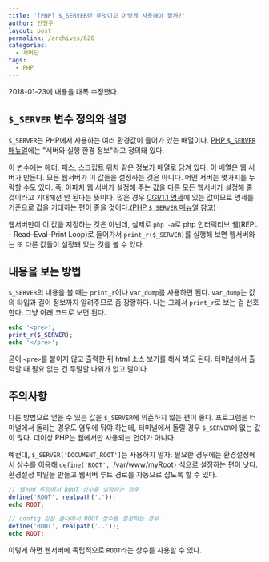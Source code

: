 ```yaml
---
title: '[PHP] $_SERVER란 무엇이고 어떻게 사용해야 할까?'
author: 안형우
layout: post
permalink: /archives/626
categories:
  - 서버단
tags:
  - PHP
---
```


2018-01-23에 내용을 대폭 수정했다.

## `$_SERVER` 변수 정의와 설명

`$_SERVER`는 PHP에서 사용하는 여러 환경값이 들어가 있는 배열이다. [PHP `$_SERVER` 매뉴얼][1]에는 "서버와 실행 환경 정보"라고 정의돼 있다. 

이 변수에는 헤더, 패스, 스크립트 위치 같은 정보가 배열로 담겨 있다. 이 배열은 웹 서버가 만든다. 모든 웹서버가 이 값들을 설정하는 것은 아니다. 어떤 서버는 몇가지를 누락할 수도 있다. 즉, 아파치 웹 서버가 설정해 주는 값을 다른 모든 웹서버가 설정해 줄 것이라고 기대해선 안 된다는 뜻이다. 많은 경우 [CGI/1.1 명세](http://www.faqs.org/rfcs/rfc3875)에 있는 값이므로 명세를 기준으로 값을 기대하는 편이 좋을 것이다.([PHP `$_SERVER` 매뉴얼][1] 참고)

[1]: http://php.net/manual/en/reserved.variables.server.php

웹서버만이 이 값을 지정하는 것은 아닌데, 실제로 `php -a`로 php 인터랙티브 쉘(REPL - Read–Eval–Print Loop)로 들어가서 `print_r($_SERVER)`를 실행해 보면 웹서버와는 또 다른 값들이 설정돼 있는 것을 볼 수 있다.


## 내용을 보는 방법

`$_SERVER`의 내용을 볼 때는 `print_r`이나 `var_dump`를 사용하면 된다. `var_dump`는 값의 타입과 길이 정보까지 알려주므로 좀 장황하다. 나는 그래서 `print_r`로 보는 걸 선호한다. 그냥 아래 코드로 보면 된다.

~~~ php
echo '<pre>';
print_r($_SERVER);
echo '</pre>';
~~~

굳이 `<pre>`를 붙이지 않고 출력한 뒤 html 소스 보기를 해서 봐도 된다. 터미널에서 출력할 때 필요 없는 건 두말할 나위가 없고 말이다.


## 주의사항

다른 방법으로 얻을 수 있는 값을 `$_SERVER`에 의존하지 않는 편이 좋다. 프로그램을 터미널에서 돌리는 경우도 염두에 둬야 하는데, 터미널에서 돌릴 경우 `$_SERVER`에 없는 값이 많다. 더이상 PHP는 웹에서만 사용되는 언어가 아니다.

예컨대, `$_SERVER['DOCUMENT_ROOT']`는 사용하지 말자. 필요한 경우에는 환경설정에서 상수를 이용해 `define('ROOT', `/var/www/myRoot`)` 식으로 설정하는 편이 낫다. 환경설정 파일을 만들고 웹서버 루트 경로를 자동으로 잡도록 할 수 있다. 

~~~ php
// 웹서버 루트에서 ROOT 상수를 설정하는 경우
define('ROOT', realpath('.'));
echo ROOT;
~~~

~~~ php
// config 같은 폴더에서 ROOT 상수를 설정하는 경우
define('ROOT', realpath('..'));
echo ROOT;
~~~

이렇게 하면 웹서버에 독립적으로 `ROOT`라는 상수를 사용할 수 있다.
